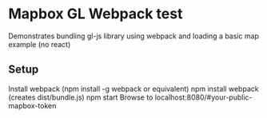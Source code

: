 # Mapbox GL Webpack test
Demonstrates bundling gl-js library using webpack and loading a basic map example (no react)

## Setup
Install webpack (npm install -g webpack or equivalent)
npm install
webpack (creates dist/bundle.js)
npm start
Browse to localhost:8080/#your-public-mapbox-token

